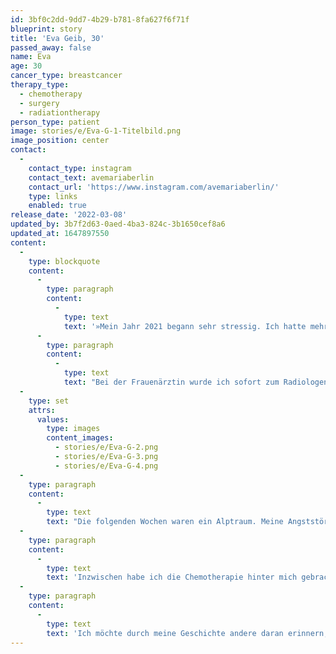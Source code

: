```yaml
---
id: 3bf0c2dd-9dd7-4b29-b781-8fa627f6f71f
blueprint: story
title: 'Eva Geib, 30'
passed_away: false
name: Eva
age: 30
cancer_type: breastcancer
therapy_type:
  - chemotherapy
  - surgery
  - radiationtherapy
person_type: patient
image: stories/e/Eva-G-1-Titelbild.png
image_position: center
contact:
  -
    contact_type: instagram
    contact_text: avemariaberlin
    contact_url: 'https://www.instagram.com/avemariaberlin/'
    type: links
    enabled: true
release_date: '2022-03-08'
updated_by: 3b7f2d63-0aed-4ba3-824c-3b1650cef8a6
updated_at: 1647897550
content:
  -
    type: blockquote
    content:
      -
        type: paragraph
        content:
          -
            type: text
            text: '»Mein Jahr 2021 begann sehr stressig. Ich hatte mehrere Projekte am Laufen und war sehr vertieft in eine Studienarbeit. Nachts spürte ich einen stechenden Schmerz in meiner Brust. Ich ignorierte es im Glauben, dass es Verspannungen seien. Während sich nach und nach meine Projekte dem Ende näherten, wurde der Schmerz in meiner linken Brust stärker. Beim Abtasten erstarrte ich – da ist ein Knoten.'
      -
        type: paragraph
        content:
          -
            type: text
            text: "Bei der Frauenärztin wurde ich sofort zum Radiologen überwiesen. Dann die Entwarnung: Es ist nur eine Zyste, die in einem halben Jahr nochmal überprüft werden muss. Die Wochen vergingen, aber der Schmerz wurde immer stärker und der Knoten größer. Da ich irgendwann das Stechen ohne Schmerzmittel nicht mehr aushielt, verlangte ich nach einem zweiten Ultraschallbild. Zuerst wurde ich abgewimmelt, aber zum Glück ließ ich nicht locker und bekam einen weiteren Termin. Von da an ging alles sehr schnell. Zwei Wochen später bekam ich den Biopsie-Befund: Triple-negative Mammakarzinom mit einem Wachstum von 90 Prozent. Ich konnte es nicht glauben! Ich? Ich war doch viel zu jung und lebte zu gesund\_– niemand in meiner Familie war je an Krebs erkrankt."
  -
    type: set
    attrs:
      values:
        type: images
        content_images:
          - stories/e/Eva-G-2.png
          - stories/e/Eva-G-3.png
          - stories/e/Eva-G-4.png
  -
    type: paragraph
    content:
      -
        type: text
        text: "Die folgenden Wochen waren ein Alptraum. Meine Angststörung brach wieder aus und ich sah mich nicht in der Lage eine Chemotherapie durchzustehen. Aber was blieb mir übrig.\_Gemeinsam mit meinen Onkologen entschieden wir, dass ich parallel zur Chemotherapie eine Antidepressiva-Behandlung bekommen soll. Rückblickend war das die beste Entscheidung. Auch wenn es mir wegen der Chemo körperlich manchmal nicht so gut ging, wurde ich von Woche zu Woche immer zuversichtlicher und konnte besser mit meiner Erkrankung umgehen."
  -
    type: paragraph
    content:
      -
        type: text
        text: 'Inzwischen habe ich die Chemotherapie hinter mich gebracht und der Tumor ist dadurch komplett verschwunden. Eine Operation und die Bestrahlung stehen zwar noch vor mir, aber ich bin jetzt schon unendlich dankbar, dass die Behandlung so gut angesprungen ist.'
  -
    type: paragraph
    content:
      -
        type: text
        text: 'Ich möchte durch meine Geschichte andere daran erinnern, dass man für seine Gesundheit einstehen muss. Lasst euch nicht bei Ärzten abwimmeln und geht zu euren Vorsorgeuntersuchungen! Sie können Leben retten.«'
---
```

